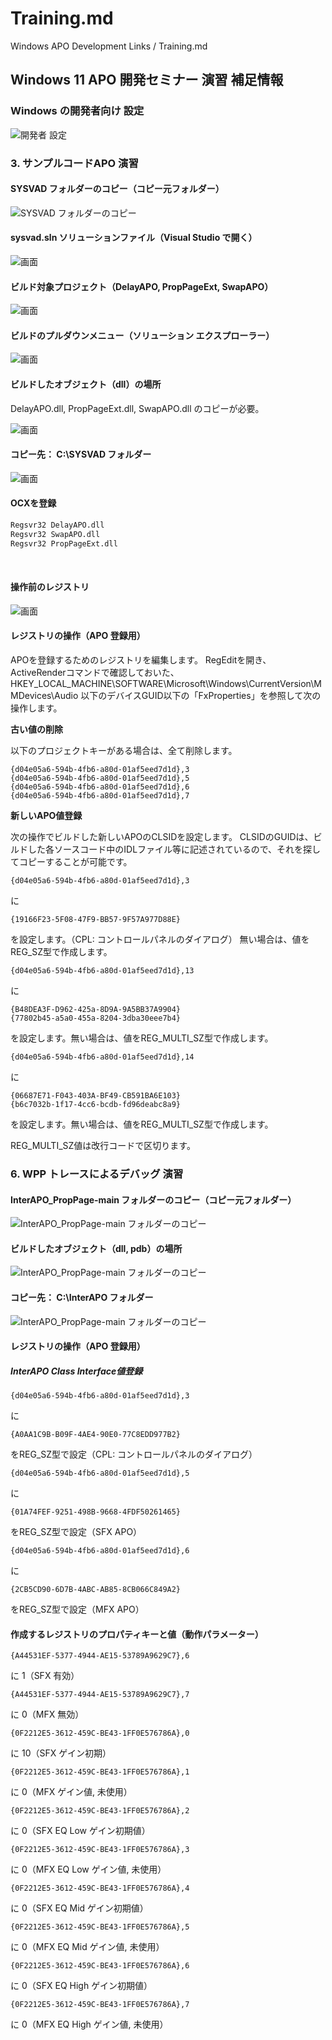 # Training.md

Windows APO Development Links / Training.md

## Windows 11 APO 開発セミナー 演習 補足情報

### Windows の開発者向け 設定

![開発者 設定](va-0dev.png)

### 3. サンプルコードAPO 演習

#### SYSVAD フォルダーのコピー（コピー元フォルダー）

![SYSVAD フォルダーのコピー](va-00.png)

#### sysvad.sln ソリューションファイル（Visual Studio で開く）

![画面](va-0.png)

#### ビルド対象プロジェクト（DelayAPO, PropPageExt, SwapAPO）

![画面](va-1.png)

#### ビルドのプルダウンメニュー（ソリューション エクスプローラー）

![画面](va-2.png)

#### ビルドしたオブジェクト（dll）の場所

DelayAPO.dll, PropPageExt.dll, SwapAPO.dll のコピーが必要。

![画面](va-3.png)

#### コピー先： C:\SYSVAD フォルダー

![画面](va-4.png)


#### OCXを登録

```sh
Regsvr32 DelayAPO.dll
Regsvr32 SwapAPO.dll
Regsvr32 PropPageExt.dll
```
<br/>

#### 操作前のレジストリ

![画面](va-5.png)
<br/>

#### レジストリの操作（APO 登録用）

APOを登録するためのレジストリを編集します。 RegEditを開き、ActiveRenderコマンドで確認しておいた、 HKEY_LOCAL_MACHINE\SOFTWARE\Microsoft\Windows\CurrentVersion\MMDevices\Audio 以下のデバイスGUID以下の「FxProperties」を参照して次の操作します。

**古い値の削除**

以下のプロジェクトキーがある場合は、全て削除します。

    {d04e05a6-594b-4fb6-a80d-01af5eed7d1d},3
    {d04e05a6-594b-4fb6-a80d-01af5eed7d1d},5
    {d04e05a6-594b-4fb6-a80d-01af5eed7d1d},6
    {d04e05a6-594b-4fb6-a80d-01af5eed7d1d},7

**新しいAPO値登録**

次の操作でビルドした新しいAPOのCLSIDを設定します。 CLSIDのGUIDは、ビルドした各ソースコード中のIDLファイル等に記述されているので、それを探してコピーすることが可能です。

    {d04e05a6-594b-4fb6-a80d-01af5eed7d1d},3

に

    {19166F23-5F08-47F9-BB57-9F57A977D88E}

を設定します。（CPL: コントロールパネルのダイアログ）
無い場合は、値をREG_SZ型で作成します。

    {d04e05a6-594b-4fb6-a80d-01af5eed7d1d},13

に

    {B48DEA3F-D962-425a-8D9A-9A5BB37A9904}
    {77802b45-a5a0-455a-8204-3dba30eee7b4}

を設定します。無い場合は、値をREG_MULTI_SZ型で作成します。


    {d04e05a6-594b-4fb6-a80d-01af5eed7d1d},14

に

    {06687E71-F043-403A-BF49-CB591BA6E103}
    {b6c7032b-1f17-4cc6-bcdb-fd96deabc8a9}

を設定します。無い場合は、値をREG_MULTI_SZ型で作成します。

REG_MULTI_SZ値は改行コードで区切ります。
<br/>

### 6. WPP トレースによるデバッグ 演習

#### InterAPO_PropPage-main フォルダーのコピー（コピー元フォルダー）

![InterAPO_PropPage-main フォルダーのコピー](va-7.png)

#### ビルドしたオブジェクト（dll, pdb）の場所

![InterAPO_PropPage-main フォルダーのコピー](va-9.png)

#### コピー先： C:\InterAPO フォルダー

![InterAPO_PropPage-main フォルダーのコピー](va-8.png)


#### レジストリの操作（APO 登録用）

##### InterAPO Class Interface値登録

    {d04e05a6-594b-4fb6-a80d-01af5eed7d1d},3

に

    {A0AA1C9B-B09F-4AE4-90E0-77C8EDD977B2}

をREG_SZ型で設定（CPL: コントロールパネルのダイアログ）

    {d04e05a6-594b-4fb6-a80d-01af5eed7d1d},5

に

    {01A74FEF-9251-498B-9668-4FDF50261465}

をREG_SZ型で設定（SFX APO）

    {d04e05a6-594b-4fb6-a80d-01af5eed7d1d},6

に

    {2CB5CD90-6D7B-4ABC-AB85-8CB066C849A2}

をREG_SZ型で設定（MFX APO）


#### 作成するレジストリのプロパティキーと値（動作パラメーター）

    {A44531EF-5377-4944-AE15-53789A9629C7},6
に 1（SFX 有効）

    {A44531EF-5377-4944-AE15-53789A9629C7},7
に 0（MFX 無効）

    {0F2212E5-3612-459C-BE43-1FF0E576786A},0
に 10（SFX ゲイン初期）

    {0F2212E5-3612-459C-BE43-1FF0E576786A},1
に 0（MFX ゲイン値, 未使用）

    {0F2212E5-3612-459C-BE43-1FF0E576786A},2
に 0（SFX EQ Low ゲイン初期値）

    {0F2212E5-3612-459C-BE43-1FF0E576786A},3
に 0（MFX EQ Low ゲイン値, 未使用）

    {0F2212E5-3612-459C-BE43-1FF0E576786A},4
に 0（SFX EQ Mid ゲイン初期値）

    {0F2212E5-3612-459C-BE43-1FF0E576786A},5
に 0（MFX EQ Mid ゲイン値, 未使用）

    {0F2212E5-3612-459C-BE43-1FF0E576786A},6
に 0（SFX EQ High ゲイン初期値）

    {0F2212E5-3612-459C-BE43-1FF0E576786A},7
に 0（MFX EQ High ゲイン値, 未使用）
